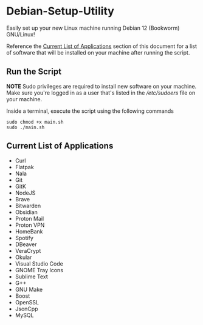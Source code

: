# Debian-Setup-Utility

Easily set up your new Linux machine running Debian 12 (Bookworm) GNU/Linux! 

Reference the [Current List of Applications](https://github.com/b-nagaj/Debian-Setup-Utility/tree/main?tab=readme-ov-file#current-list-of-applications) section of this document for a list of software that will be installed on your machine after running the script.

## Run the Script

**NOTE** Sudo privileges are required to install new software on your machine. Make sure you're logged in as a user that's listed in the */etc/sudoers* file on your machine.

Inside a terminal, execute the script using the following commands

```
sudo chmod +x main.sh
sudo ./main.sh
```

## Current List of Applications

- Curl
- Flatpak
- Nala
- Git
- GitK
- NodeJS
- Brave
- Bitwarden
- Obsidian
- Proton Mail
- Proton VPN
- HomeBank
- Spotify
- DBeaver
- VeraCrypt
- Okular
- Visual Studio Code
- GNOME Tray Icons
- Sublime Text
- G++
- GNU Make
- Boost
- OpenSSL
- JsonCpp
- MySQL
